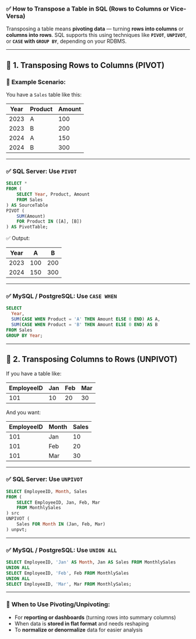 ### ✅ **How to Transpose a Table in SQL (Rows to Columns or Vice-Versa)**

Transposing a table means **pivoting data** — turning **rows into columns** or **columns into rows**. SQL supports this using techniques like **`PIVOT`**, **`UNPIVOT`**, or **`CASE` with `GROUP BY`**, depending on your RDBMS.

---

## 🔁 1. **Transposing Rows to Columns (PIVOT)**

### 🎯 **Example Scenario:**

You have a `Sales` table like this:

| Year | Product | Amount |
| ---- | ------- | ------ |
| 2023 | A       | 100    |
| 2023 | B       | 200    |
| 2024 | A       | 150    |
| 2024 | B       | 300    |

---

### ✅ **SQL Server: Use `PIVOT`**

```sql
SELECT *
FROM (
    SELECT Year, Product, Amount
    FROM Sales
) AS SourceTable
PIVOT (
    SUM(Amount)
    FOR Product IN ([A], [B])
) AS PivotTable;
```

✅ Output:

| Year | A   | B   |
| ---- | --- | --- |
| 2023 | 100 | 200 |
| 2024 | 150 | 300 |

---

### ✅ **MySQL / PostgreSQL: Use `CASE WHEN`**

```sql
SELECT
  Year,
  SUM(CASE WHEN Product = 'A' THEN Amount ELSE 0 END) AS A,
  SUM(CASE WHEN Product = 'B' THEN Amount ELSE 0 END) AS B
FROM Sales
GROUP BY Year;
```

---

## 🔁 2. **Transposing Columns to Rows (UNPIVOT)**

If you have a table like:

| EmployeeID | Jan | Feb | Mar |
| ---------- | --- | --- | --- |
| 101        | 10  | 20  | 30  |

And you want:

| EmployeeID | Month | Sales |
| ---------- | ----- | ----- |
| 101        | Jan   | 10    |
| 101        | Feb   | 20    |
| 101        | Mar   | 30    |

---

### ✅ **SQL Server: Use `UNPIVOT`**

```sql
SELECT EmployeeID, Month, Sales
FROM (
    SELECT EmployeeID, Jan, Feb, Mar
    FROM MonthlySales
) src
UNPIVOT (
    Sales FOR Month IN (Jan, Feb, Mar)
) unpvt;
```

---

### ✅ **MySQL / PostgreSQL: Use `UNION ALL`**

```sql
SELECT EmployeeID, 'Jan' AS Month, Jan AS Sales FROM MonthlySales
UNION ALL
SELECT EmployeeID, 'Feb', Feb FROM MonthlySales
UNION ALL
SELECT EmployeeID, 'Mar', Mar FROM MonthlySales;
```

---

### 🧠 **When to Use Pivoting/Unpivoting:**

* For **reporting or dashboards** (turning rows into summary columns)
* When data is **stored in flat format** and needs reshaping
* To **normalize or denormalize** data for easier analysis